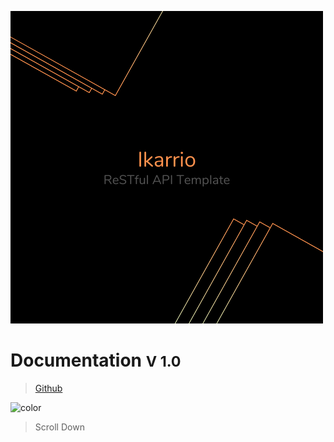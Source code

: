 ![logo](_media/logo.png)

# Documentation <small>V 1.0</small>

> [Github](https://github.com/omarkshan/ikarrio-rest-api-template)

<!-- background color -->

![color](#000)

> Scroll Down

